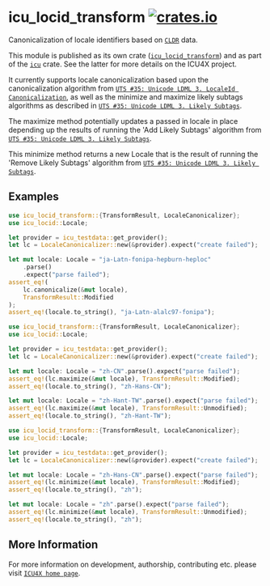 # icu_locid_transform [![crates.io](https://img.shields.io/crates/v/icu_locid_transform)](https://crates.io/crates/icu_locid_transform)

Canonicalization of locale identifiers based on [`CLDR`] data.

This module is published as its own crate ([`icu_locid_transform`](https://docs.rs/icu_locid_transform/latest/icu_locid_transform/))
and as part of the [`icu`](https://docs.rs/icu/latest/icu/) crate. See the latter for more details on the ICU4X project.

It currently supports locale canonicalization based upon the canonicalization
algorithm from [`UTS #35: Unicode LDML 3. LocaleId Canonicalization`],
as well as the minimize and maximize likely subtags algorithms
as described in [`UTS #35: Unicode LDML 3. Likely Subtags`].

The maximize method potentially updates a passed in locale in place
depending up the results of running the 'Add Likely Subtags' algorithm
from [`UTS #35: Unicode LDML 3. Likely Subtags`].

This minimize method returns a new Locale that is the result of running the
'Remove Likely Subtags' algorithm from [`UTS #35: Unicode LDML 3. Likely Subtags`].

## Examples

```rust
use icu_locid_transform::{TransformResult, LocaleCanonicalizer};
use icu_locid::Locale;

let provider = icu_testdata::get_provider();
let lc = LocaleCanonicalizer::new(&provider).expect("create failed");

let mut locale: Locale = "ja-Latn-fonipa-hepburn-heploc"
    .parse()
    .expect("parse failed");
assert_eq!(
    lc.canonicalize(&mut locale),
    TransformResult::Modified
);
assert_eq!(locale.to_string(), "ja-Latn-alalc97-fonipa");
```

```rust
use icu_locid_transform::{TransformResult, LocaleCanonicalizer};
use icu_locid::Locale;

let provider = icu_testdata::get_provider();
let lc = LocaleCanonicalizer::new(&provider).expect("create failed");

let mut locale: Locale = "zh-CN".parse().expect("parse failed");
assert_eq!(lc.maximize(&mut locale), TransformResult::Modified);
assert_eq!(locale.to_string(), "zh-Hans-CN");

let mut locale: Locale = "zh-Hant-TW".parse().expect("parse failed");
assert_eq!(lc.maximize(&mut locale), TransformResult::Unmodified);
assert_eq!(locale.to_string(), "zh-Hant-TW");
```

```rust
use icu_locid_transform::{TransformResult, LocaleCanonicalizer};
use icu_locid::Locale;

let provider = icu_testdata::get_provider();
let lc = LocaleCanonicalizer::new(&provider).expect("create failed");

let mut locale: Locale = "zh-Hans-CN".parse().expect("parse failed");
assert_eq!(lc.minimize(&mut locale), TransformResult::Modified);
assert_eq!(locale.to_string(), "zh");

let mut locale: Locale = "zh".parse().expect("parse failed");
assert_eq!(lc.minimize(&mut locale), TransformResult::Unmodified);
assert_eq!(locale.to_string(), "zh");
```

[`ICU4X`]: ../icu/index.html
[`CLDR`]: http://cldr.unicode.org/
[`UTS #35: Unicode LDML 3. Likely Subtags`]: https://www.unicode.org/reports/tr35/#Likely_Subtags.
[`UTS #35: Unicode LDML 3. LocaleId Canonicalization`]: http://unicode.org/reports/tr35/#LocaleId_Canonicalization,

## More Information

For more information on development, authorship, contributing etc. please visit [`ICU4X home page`](https://github.com/unicode-org/icu4x).
